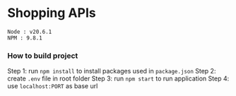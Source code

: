 # Shopping APIs

    Node : v20.6.1
    NPM : 9.8.1

### How to build project

Step 1: run `npm install` to install packages used in `package.json`
Step 2: create `.env` file in root folder
Step 3: run `npm start` to run application
Step 4: use `localhost:PORT` as base url
